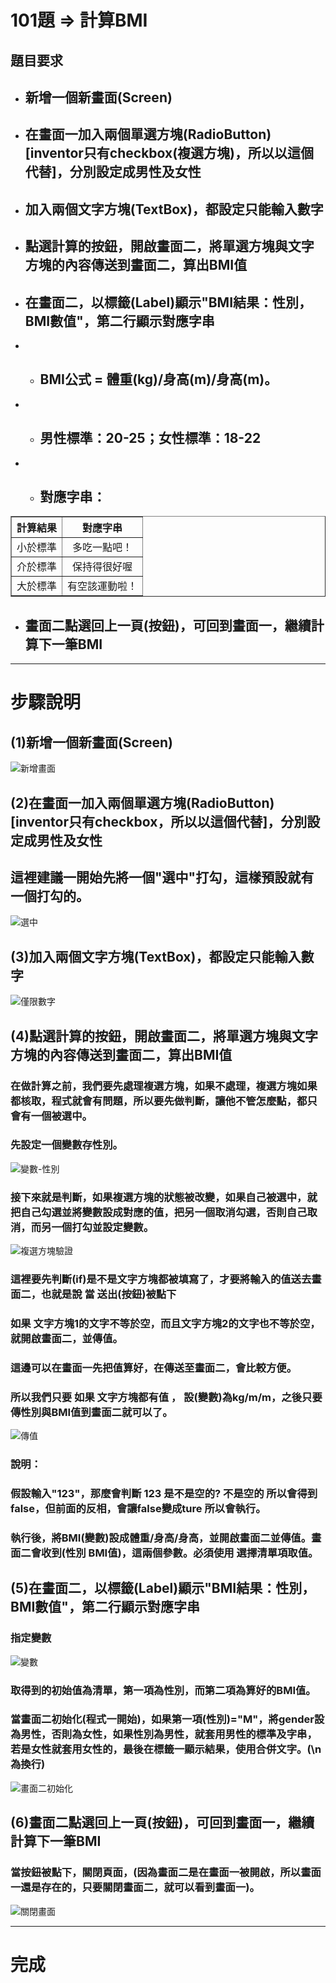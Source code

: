 # 101題 => 計算BMI
## 題目要求
* ## 新增一個新畫面(Screen)
* ## 在畫面一加入兩個單選方塊(RadioButton) [inventor只有checkbox(複選方塊)，所以以這個代替]，分別設定成男性及女性
* ## 加入兩個文字方塊(TextBox)，都設定只能輸入數字
* ## 點選計算的按鈕，開啟畫面二，將單選方塊與文字方塊的內容傳送到畫面二，算出BMI值
* ## 在畫面二，以標籤(Label)顯示"BMI結果：性別，BMI數值"，第二行顯示對應字串
* * ## BMI公式 = 體重(kg)/身高(m)/身高(m)。
* * ## 男性標準：20-25；女性標準：18-22
* * ## 對應字串：
<table border="1">
    <th  align="center">計算結果</th>
    <th>對應字串</th>
    <tr  align="center">
        <td>小於標準</td>
        <td>多吃一點吧！</td>
    </tr>
    <tr  align="center">
        <td>介於標準</td>
        <td>保持得很好喔</td>
    </tr>
    <tr  align="center">
        <td>大於標準</td>
        <td>有空該運動啦！</td>
    </tr>
</table>

* ## 畫面二點選回上一頁(按鈕)，可回到畫面一，繼續計算下一筆BMI
---
# 步驟說明
## (1)新增一個新畫面(Screen)
![新增畫面](images/101-1.jpg)
## (2)在畫面一加入兩個單選方塊(RadioButton) [inventor只有checkbox，所以以這個代替]，分別設定成男性及女性
## 這裡建議一開始先將一個"選中"打勾，這樣預設就有一個打勾的。
![選中](images/101-2.jpg)
## (3)加入兩個文字方塊(TextBox)，都設定只能輸入數字
![僅限數字](images/101-3.jpg)
## (4)點選計算的按鈕，開啟畫面二，將單選方塊與文字方塊的內容傳送到畫面二，算出BMI值
### 在做計算之前，我們要先處理複選方塊，如果不處理，複選方塊如果都核取，程式就會有問題，所以要先做判斷，讓他不管怎麼點，都只會有一個被選中。
### 先設定一個變數存性別。
![變數-性別](images/101-4.jpg)
### 接下來就是判斷，如果複選方塊的狀態被改變，如果自己被選中，就把自己勾選並將變數設成對應的值，把另一個取消勾選，否則自己取消，而另一個打勾並設定變數。
![複選方塊驗證](images/101-5.jpg)
### 這裡要先判斷(if)是不是文字方塊都被填寫了，才要將輸入的值送去畫面二，也就是說 當 送出(按鈕)被點下
### 如果 文字方塊1的文字不等於空，而且文字方塊2的文字也不等於空，就開啟畫面二，並傳值。
### 這邊可以在畫面一先把值算好，在傳送至畫面二，會比較方便。
### 所以我們只要 如果 文字方塊都有值 ， 設(變數)為kg/m/m，之後只要傳性別與BMI值到畫面二就可以了。
![傳值](images/101-6.jpg)
### 說明：
### 假設輸入"123"，那麼會判斷 123 是不是空的? 不是空的 所以會得到false，但前面的反相，會讓false變成ture 所以會執行。
### 執行後，將BMI(變數)設成體重/身高/身高，並開啟畫面二並傳值。畫面二會收到(性別 BMI值)，這兩個參數。必須使用 選擇清單項取值。
## (5)在畫面二，以標籤(Label)顯示"BMI結果：性別，BMI數值"，第二行顯示對應字串
### 指定變數
![變數](images/101-7.jpg)
### 取得到的初始值為清單，第一項為性別，而第二項為算好的BMI值。
### 當畫面二初始化(程式一開始)，如果第一項(性別)="M"，將gender設為男性，否則為女性，如果性別為男性，就套用男性的標準及字串，若是女性就套用女性的，最後在標籤一顯示結果，使用合併文字。(\n為換行)
![畫面二初始化](images/101-8.jpg)
## (6)畫面二點選回上一頁(按鈕)，可回到畫面一，繼續計算下一筆BMI
### 當按鈕被點下，關閉頁面，(因為畫面二是在畫面一被開啟，所以畫面一還是存在的，只要關閉畫面二，就可以看到畫面一)。
![關閉畫面](images/101-9.jpg)

---
# 完成